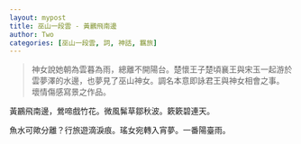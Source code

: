 ```yaml
---
layout: mypost
title: 巫山一段雲 - 黃鸝飛南邊
author: Two
categories: [巫山一段雲, 詞, 神話, 羈旅]
---
```


> 神女說她朝為雲暮為雨，總離不開陽台。楚懷王子楚頃襄王與宋玉一起游於雲夢澤的水邊，也夢見了巫山神女。調名本意即詠君王與神女相會之事。
> 壞情傷感寫景之作品。

黃鸝飛南邊，鶯啼戲竹花。微風髴草鄒秋波。簌簌碧連天。

魚水可歟分離？行旅遊滴淚痕。瑤女宛轉入宵夢。一番陽臺雨。
